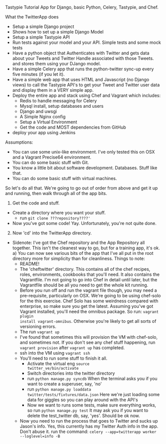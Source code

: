 Tastypie Tutorial App for Django, basic Python, Celery, Tastypie, and Chef.

What the TwitterApp does
- Setup a simple Django project
- Shows how to set up a simple Django Model
- Setup a simple Tastypie API
- Run tests against your model and your API.  Simple tests and some mock tests
- Have a python object that Authenticates with Twitter and gets data about your Tweets and Twitter Handle associated with those Tweets. and stores them
   using your DJango model.
- Have a simple Celery app that runs the python-twitter sync-up every five minutes (if you let it).
- Have a simple web app that uses HTML and Javascript (no Django views) to call the Tastypie API's to get your Tweet and Twitter user data and display them
in a VERY simple app.
- Deploy the entire app and stack using Chef and Vagrant which includes:
  - Redis to handle messaging for Celery
  - Mysql install, setup databases and users
  - Django and uwsgi
  - A Simple Nginx config
  - Setup a Virtual Environment
  - Get the code and MOST dependencies from GitHub
- deploy your app using Jenkins

Assumptions:
- You can use some unix-like environment.  I've only tested this on OSX and a Vagrant Precise64 environment.
- You can do some basic stuff with Git.
- You know a little bit about software development.  Databases. Stuff like that.
- You can do some basic stuff with virtual machines.

So let's do all that.  We're going to go out of order from above and get it up and running, then walk through all of the app bits.


1) Get the code and stuff.
  - Create a directory where you want your stuff.
    - run <code>git clone ???repository????'</code>
  - Now you've got some code! Yay.  Unfortunately, you're not quite done.
2) Now 'cd' into the TwitterApp directory.
  - Sidenote: I've got the Chef repository and the App Repository all together.  This isn't the cleanest way to go, but for a training app, it's ok.
  a) You can now see various bits of the app that I've all put in the root directory more for simplicity than for cleanliness. Things to note:
    - README!
    - The 'cheftwitter' directory.  This contains all of the chef recipes, roles, environments, cookbooks that you'll need.  It also contains the Vagrantfile.
       I'm not going to go into Chef in detail until later, but the Vagrantfile should be all you need to get the whole kit running.
    - Before you run off and run the vagrant file though, you may need a pre-requisite, particularly on OSX.  We're going to be using chef-solo for the this exercise.
       Chef Solo has some weirdness compared with enterprise, so make sure you get the latest.  Assuming you've got Vagrant installed, you'll need the omnibus package.
       So run: <code>vagrant plugin install vagrant-omnibus</code>.  Otherwise you're likely to get all sorts of versioning errors.
    - The run <code>vagrant up</code>
    - I've found that sometimes this will provision the VM with chef-solo, and sometimes not.  If you don't see any chef stuff happening, run <code>vagrant provision</code>
       after <code>vagrant up</code> has completed.
    - ssh into the VM using <code>vagrant ssh</code>
    - You'll need to run some stuff to finish it all.
       - Activate the virtual eng <code>source twitter_ve/bin/activate</code>
       - Switch directories into the twitter directory
       - run <code>python manage.py syncdb</code>  When the terminal asks you if you want to create a superuser, say, 'no'
       - run <code>python manage.py loaddata twitter/tests/fixtures/data.json</code>  Here we're just loading some data for giggles so you can play around with the API's
       - Now we want to runs some tests, make sure everything works, so run <code>python manage.py test</code> It may ask you if you want to delete the test_twitter db,
         say, 'yes'.  Should be ok now.
    - Now you need to run the process that goes to Twitter and sucks up Jason's info.  Yes, this currently has my Twitter Auth info in the app.  Don't abuse it.
       run the command: <code>celery --app=twitterapp worker --loglevel=info -B</code>



